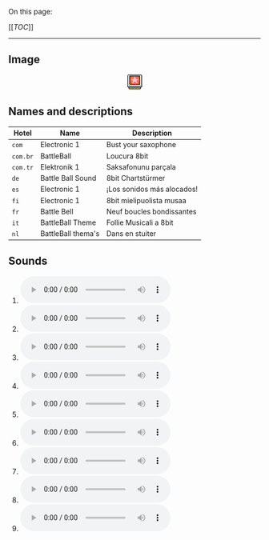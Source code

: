 On this page:

[[_TOC_]]

---

## Image

<div align="center">

![sound_set_3](../uploads/imgs/03.gif)

</div>

## Names and descriptions

| Hotel | Name | Description |
|-|-|-|
| `com` | Electronic 1 | Bust your saxophone |
| `com.br` | BattleBall | Loucura 8bit |
| `com.tr` | Elektronik 1 | Saksafonunu parçala |
| `de` | Battle Ball Sound | 8bit Chartstürmer |
| `es` | Electronic 1 | ¡Los sonidos más alocados! |
| `fi` | Electronic 1 | 8bit mielipuolista musaa |
| `fr` | Battle Bell | Neuf boucles bondissantes |
| `it` | BattleBall Theme | Follie Musicali a 8bit |
| `nl` | BattleBall thema's | Dans en stuiter |

## Sounds

1. ![Sample 19](../uploads/sounds/sound_machine_sample_19.mp3)
1. ![Sample 20](../uploads/sounds/sound_machine_sample_20.mp3)
1. ![Sample 21](../uploads/sounds/sound_machine_sample_21.mp3)
1. ![Sample 22](../uploads/sounds/sound_machine_sample_22.mp3)
1. ![Sample 23](../uploads/sounds/sound_machine_sample_23.mp3)
1. ![Sample 24](../uploads/sounds/sound_machine_sample_24.mp3)
1. ![Sample 25](../uploads/sounds/sound_machine_sample_25.mp3)
1. ![Sample 26](../uploads/sounds/sound_machine_sample_26.mp3)
1. ![Sample 27](../uploads/sounds/sound_machine_sample_27.mp3)